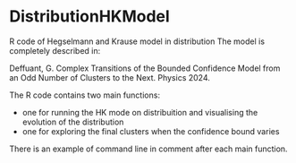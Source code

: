 # DistributionHKModel
R code of Hegselmann and Krause model in distribution
The model is completely described in: 

Deffuant, G. Complex Transitions of the Bounded Confidence Model from an Odd Number of Clusters to the Next. Physics 2024. 

The R code contains two main functions:
* one for running the HK mode on distribuition and visualising the evolution of the distribution
* one for exploring the final clusters when the confidence bound varies

There is an example of command line in comment after each main function.
